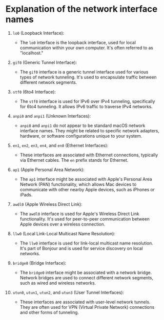 # Explanation of the network interface names

1.  `lo0` (Loopback Interface):
    
    - The `lo0` interface is the loopback interface, used for local communication within your own computer. It's often referred to as "localhost."
2.  `gif0` (Generic Tunnel Interface):
    
    - The `gif0` interface is a generic tunnel interface used for various types of network tunneling. It's used to encapsulate traffic between different network segments.
3.  `stf0` (6to4 Interface):
    
    - The `stf0` interface is used for IPv6 over IPv4 tunneling, specifically for 6to4 tunneling. It allows IPv6 traffic to traverse IPv4 networks.
4.  `anpi0` and `anpi1` (Unknown Interfaces):
    
    - `anpi0` and `anpi1` do not appear to be standard macOS network interface names. They might be related to specific network adapters, hardware, or software configurations unique to your system.
5.  `en1`, `en2`, `en3`, `en4`, and `en0` (Ethernet Interfaces):
    
    - These interfaces are associated with Ethernet connections, typically via Ethernet cables. The `en` prefix stands for Ethernet.
6.  `ap1` (Apple Personal Area Network):
    
    - The `ap1` interface might be associated with Apple's Personal Area Network (PAN) functionality, which allows Mac devices to communicate with other nearby Apple devices, such as iPhones or iPads.
7.  `awdl0` (Apple Wireless Direct Link):
    
    - The `awdl0` interface is used for Apple's Wireless Direct Link functionality. It's used for peer-to-peer communication between Apple devices over a wireless connection.
8.  `llw0` (Local Link-Local Multicast Name Resolution):
    
    - The `llw0` interface is used for link-local multicast name resolution. It's part of Bonjour and is used for service discovery on local networks.
9.  `bridge0` (Bridge Interface):
    
    - The `bridge0` interface might be associated with a network bridge. Network bridges are used to connect different network segments, such as wired and wireless networks.
10. `utun0`, `utun1`, `utun2`, and `utun3` (User Tunnel Interfaces):
    
    - These interfaces are associated with user-level network tunnels. They are often used for VPN (Virtual Private Network) connections and other forms of tunneling.